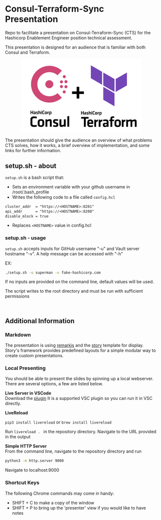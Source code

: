 # Consul-Terraform-Sync Presentation

Repo to facilitate a presentation on Consul-Terraform-Sync (CTS) for the Hashicorp Enablement Engineer position technical assessment. 

This presentation is designed for an audience that is familiar with both Consul and Terraform.

<center>
<img width=400px src="assets/logos/CTS_horizontal2.png" />
</center>

The presentation should give the audience an overview of what problems CTS solves, how it works, a brief overview of implementation, and some links for further information. 

## setup.sh - about

`setup.sh` is a bash script that:

- Sets an environment variable with your github username in /root/.bash_profile
- Writes the following code to a file called `config.hcl`

```hcl
cluster_addr  = "https://<HOSTNAME>:8201"
api_addr      = "https://<HOSTNAME>:8200"
disable_mlock = true
```

- Replaces `<HOSTNAME>` value in config.hcl

### setup.sh - usage

`setup.sh` accepts inputs for GitHub username "-u" and Vault server hostname "-v". A help message can be accessed with "-h"

EX:

```bash
./setup.sh -u superman -v fake-hashicorp.com
```

If no inputs are provided on the command line, default values will be used.

The script writes to the root directory and must be run with sufficient permissions

<br>

## Additional Information

### Markdown

The presentation is using [remarkjs](https://remarkjs.com/) and the [story](https://github.com/xaprb/story/tree/master) template for display. Story's framework provides predefined layouts for a simple modular way to create custom presentations.

### Local Presenting

You should be able to present the slides by spinning up a local webserver. There are several options, a few are listed below.

**Live Server in VSCode** <br>
Download the [plugin](https://marketplace.visualstudio.com/items?itemName=ritwickdey.LiveServer) It is a supported VSC plugin so you can run it in VSC directly.

**LiveReload**

`pip3 install livereload` or `brew install livereload`

Run `livereload . ` in the repository directory. Navigate to the URL provided in the output

**Simple HTTP Server** <br>
From the command line, navigate to the repository directory and run

```bash
python3 -m http.server 9000
```

Navigate to localhost:9000

### Shortcut Keys

The following Chrome commands may come in handy:

- SHIFT + C to make a copy of the window
- SHIFT + P to bring up the 'presenter' view if you would like to have notes
